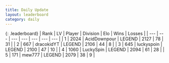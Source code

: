 ```yaml
---
title: Daily Update
layout: leaderboard
category: daily
---
```


{: .leaderboard}
| Rank | LV | Player | Division | Elo | Wins | Losses |
| --- | --- | --- | --- | --- | --- | --- |
| <span data-change="1">1</span> | 2024 | <span title="ID: 304661">AcidDownpour</span> | LEGEND | <span data-change="46">2127</span> | <span data-change="13">78</span> | <span data-change="3">31</span> |
| <span data-change="5">2</span> | 667 | <span title="ID: 4106">dracokidYT</span> | LEGEND | <span data-change="45">2106</span> | <span data-change="9">44</span> | <span data-change="2">8</span> |
| <span data-change="-2">3</span> | 645 | <span title="ID: 512212">luckyspoin</span> | LEGEND | <span data-change="5">2100</span> | <span data-change="1">47</span> | <span data-change="0">10</span> |
| <span data-change="1">4</span> | 1060 | <span title="ID: 498412">LuckySpin</span> | LEGEND | <span data-change="24">2094</span> | <span data-change="8">61</span> | <span data-change="2">28</span> |
| <span data-change="-2">5</span> | 171 | <span title="ID: 5578">mew777</span> | LEGEND | <span data-change="0">2079</span> | <span data-change="0">38</span> | <span data-change="0">9</span> |